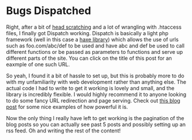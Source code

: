 # Bugs Dispatched

Right, after a bit of [head scratching](http://stackoverflow.com/questions/18113514/unable-to-get-default-working-with-haxe-web-dispatch/) and a lot of wrangling with .htaccess files,
I finally got Dispatch working. Dispatch is basically a light php framework (well in this case a [haxe library](http://haxe.org/manual/dispatch)) which allows the use of
urls such as foo.com/abc/def to be used and have abc and def be used to call different functions or be passed as parameters to functions and serve up different parts of the site.
You can click on the title of this post for an eaxmple of one such URL.

So yeah, I found it a bit of hassle to set up, but this is probably more to do with my unfamiliarity with web development
rather than anything else. The actual code I had to write to get it working is lovely and small, and the library is incredibly flexible. I would highly recommend
it to anyone looking to do some fancy URL redirection and page serving. Check out [this blog post](http://jasononeil.com.au/2013/05/29/creating-complex-url-routing-schemes-with-haxe-web-dispatch/)
for some nice examples of how powerful it is.

Now the only thing I really have left to get working is the pagination of the blog posts so you can actually see past 5 posts and possibly setting up an rss feed. Oh and writing the rest of the content!